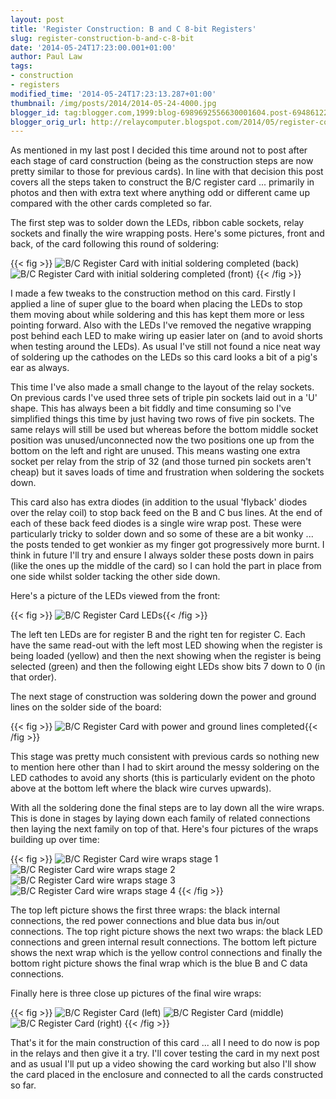 ```yaml
---
layout: post
title: 'Register Construction: B and C 8-bit Registers'
slug: register-construction-b-and-c-8-bit
date: '2014-05-24T17:23:00.001+01:00'
author: Paul Law
tags:
- construction
- registers
modified_time: '2014-05-24T17:23:13.287+01:00'
thumbnail: /img/posts/2014/2014-05-24-4000.jpg
blogger_id: tag:blogger.com,1999:blog-6989692556630001604.post-6948612220174278554
blogger_orig_url: http://relaycomputer.blogspot.com/2014/05/register-construction-b-and-c-8-bit.html
---
```


As mentioned in my last post I decided this time around not to post 
after each stage of card construction (being as the construction steps are now 
pretty similar to those for previous cards). In line with that decision this 
post covers all the steps taken to construct the B/C register card ... 
primarily in photos and then with extra text where anything odd or different 
came up compared with the other cards completed so far.

The first 
step was to solder down the LEDs, ribbon cable sockets, relay sockets and 
finally the wire wrapping posts. Here's some pictures, front and back, of the 
card following this round of soldering:

{{< fig >}}
![B/C Register Card with initial soldering completed (back)](/img/posts/2014/2014-05-24-0000.jpg)
![B/C Register Card with initial soldering completed (front)](/img/posts/2014/2014-05-24-0001.jpg)
{{< /fig >}}

I made a few tweaks to the construction method on this 
card. Firstly I applied a line of super glue to the board when placing the 
LEDs to stop them moving about while soldering and this has kept them more or 
less pointing forward. Also with the LEDs I've removed the negative wrapping 
post behind each LED to make wiring up easier later on (and to avoid shorts 
when testing around the LEDs). As usual I've still not found a nice neat way 
of soldering up the cathodes on the LEDs so this card looks a bit of a pig's 
ear as always.

This time I've also made a small change to the 
layout of the relay sockets. On previous cards I've used three sets of triple 
pin sockets laid out in a 'U' shape. This has always been a bit fiddly and 
time consuming so I've simplified things this time by just having two rows of 
five pin sockets. The same relays will still be used but whereas before the 
bottom middle socket position was unused/unconnected now the two positions one 
up from the bottom on the left and right are unused. This means wasting one 
extra socket per relay from the strip of 32 (and those turned pin sockets 
aren't cheap) but it saves loads of time and frustration when soldering the 
sockets down.

This card also has extra diodes (in addition to the 
usual 'flyback' diodes over the relay coil) to stop back feed on the B and C 
bus lines. At the end of each of these back feed diodes is a single wire wrap 
post. These were particularly tricky to solder down and so some of these are a 
bit wonky ... the posts tended to get wonkier as my finger got progressively 
more burnt. I think in future I'll try and ensure I always solder these posts 
down in pairs (like the ones up the middle of the card) so I can hold the part 
in place from one side whilst solder tacking the other side down.

Here's a picture of the LEDs viewed from the front:

{{< fig >}}
![B/C Register Card LEDs](/img/posts/2014/2014-05-24-0002.jpg){{< /fig >}}

The left ten 
LEDs are for register B and the right ten for register C. Each have the same 
read-out with the left most LED showing when the register is being loaded 
(yellow) and then the next showing when the register is being selected (green) 
and then the following eight LEDs show bits 7 down to 0 (in that order).

The next stage of construction was soldering down the power and ground 
lines on the solder side of the board:

{{< fig >}}
![B/C Register Card with power and ground lines completed](/img/posts/2014/2014-05-24-0003.jpg){{< /fig >}}

This stage was pretty much consistent with previous cards 
so nothing new to mention here other than I had to skirt around the messy 
soldering on the LED cathodes to avoid any shorts (this is particularly 
evident on the photo above at the bottom left where the black wire curves 
upwards).

With all the soldering done the final steps are to lay 
down all the wire wraps. This is done in stages by laying down each family of 
related connections then laying the next family on top of that. Here's four 
pictures of the wraps building up over time:

{{< fig >}}
![B/C Register Card wire wraps stage 1](/img/posts/2014/2014-05-24-0004.jpg)
![B/C Register Card wire wraps stage 2](/img/posts/2014/2014-05-24-0005.jpg)
![B/C Register Card wire wraps stage 3](/img/posts/2014/2014-05-24-0006.jpg)
![B/C Register Card wire wraps stage 4](/img/posts/2014/2014-05-24-0007.jpg)
{{< /fig >}}

The top left picture shows the first three wraps: the black 
internal connections, the red power connections and blue data bus in/out 
connections. The top right picture shows the next two wraps: the black LED 
connections and green internal result connections. The bottom left picture 
shows the next wrap which is the yellow control connections and finally the 
bottom right picture shows the final wrap which is the blue B and C data 
connections.

Finally here is three close up pictures of the final 
wire wraps:

{{< fig >}}
![B/C Register Card (left)](/img/posts/2014/2014-05-24-0008.jpg)
![B/C Register Card (middle)](/img/posts/2014/2014-05-24-0009.jpg)
![B/C Register Card (right)](/img/posts/2014/2014-05-24-0010.jpg)
{{< /fig >}}

That's it for 
the main construction of this card ... all I need to do now is pop in the 
relays and then give it a try. I'll cover testing the card in my next post and 
as usual I'll put up a video showing the card working but also I'll show the 
card placed in the enclosure and connected to all the cards constructed so 
far. 
